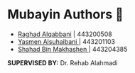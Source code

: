 # Mubayin Authors 📝
- [Raghad Alqabbani](https://github.com/Raghadalqabbani) |  443200508 
- [Yasmen Alsuhaibani ](https://github.com/yasmen24)      |  443201103
- [Shahad Bin Makhashen ](https://github.com/Shahad-BM)      |  443204385


**SUPERVISED BY:** Dr. Rehab Alahmadi
